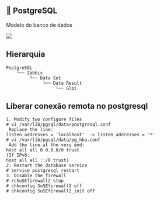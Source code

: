 ## :rocket: PostgreSQL

Modelo do banco de dados

<img src="https://uploaddeimagens.com.br/images/002/531/325/original/sql.PNG?1583848800"/>

## Hierarquia

    PostgreSQL
        └── Zabbix
             └── Data Set
                  └── Data Result
                       └── Glpi
## Liberar conexão remota no postgresql

    1. Modify two configure files
    # vi /var/lib/pgsql/data/postgresql.conf
     Replace the line:
    listen_addresses = 'localhost'  -> listen_addresses = '*'
    # vi /var/lib/pgsql/data/pg_hba.conf
     Add the line at the very end:
    host all all 0.0.0.0/0 trust
    (If IPv6:
    host all all ::/0 trust) 
    2. Restart the database service
    # service postgresql restart
    3. Disable the firewall
    # rcSuSEfirewall2 stop
    # chkconfig SuSEfirewall2 off
    # chkconfig SuSEfirewall2_init off

